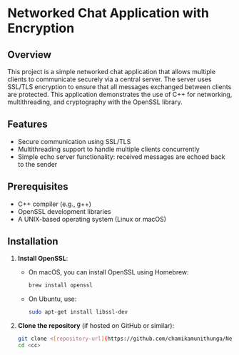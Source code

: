 # Networked Chat Application with Encryption

## Overview

This project is a simple networked chat application that allows multiple clients to communicate securely via a central server. The server uses SSL/TLS encryption to ensure that all messages exchanged between clients are protected. This application demonstrates the use of C++ for networking, multithreading, and cryptography with the OpenSSL library.

## Features

- Secure communication using SSL/TLS
- Multithreading support to handle multiple clients concurrently
- Simple echo server functionality: received messages are echoed back to the sender

## Prerequisites

- C++ compiler (e.g., g++)
- OpenSSL development libraries
- A UNIX-based operating system (Linux or macOS)

## Installation

1. **Install OpenSSL**:
   - On macOS, you can install OpenSSL using Homebrew:
     ```bash
     brew install openssl
     ```
   - On Ubuntu, use:
     ```bash
     sudo apt-get install libssl-dev
     ```

2. **Clone the repository** (if hosted on GitHub or similar):
   ```bash
   git clone <[repository-url](https://github.com/chamikamunithunga/Networked-Chat-Application-with-Encryption)>
   cd <cc>
